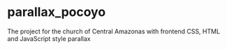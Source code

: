 # parallax_pocoyo
The project for the church of Central Amazonas with frontend CSS, HTML and JavaScript style parallax
